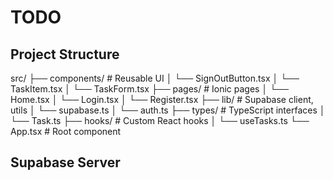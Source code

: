 # TODO

## Project Structure

src/
├── components/         # Reusable UI
│   └── SignOutButton.tsx
│   └── TaskItem.tsx
│   └── TaskForm.tsx
├── pages/              # Ionic pages
│   └── Home.tsx
│   └── Login.tsx
│   └── Register.tsx
├── lib/                # Supabase client, utils
│   └── supabase.ts
│   └── auth.ts
├── types/              # TypeScript interfaces
│   └── Task.ts
├── hooks/              # Custom React hooks
│   └── useTasks.ts
└── App.tsx             # Root component

## Supabase Server